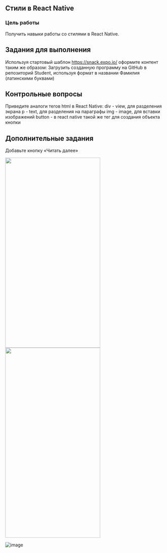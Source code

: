 ## Стили в React Native
### Цель работы
Получить навыки работы со стилями в React Native.
## Задания для выполнения
Используя стартовый шаблон https://snack.expo.io/ оформите контент таким же образом:
Загрузить созданную программу на GitHub в репозиторий Student, используя формат в названии Фамилия (латинскими буквами)
## Контрольные вопросы
Приведите аналоги тегов html в React Native: 
div - view, для разделения экрана 
p - text, для разделения на параграфы 
img - image, для вставки изображений 
button - в react native такой же тег для создания объекта кнопки
## Дополнительные задания
Добавьте кнопку «Читать далее»

<img src = "https://user-images.githubusercontent.com/70855182/157123634-8d610464-428a-4bdc-b33e-bf96dcde2e22.png" width="300" height="600" /> <img src = "https://user-images.githubusercontent.com/70855182/157123736-7cadb879-1a89-4893-b270-59709f665b18.png" width="300" height="600" />

![image](https://user-images.githubusercontent.com/70855182/157260049-3ddba418-418a-4917-997f-25c77e37899f.png)
